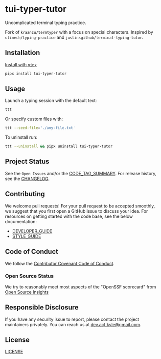 # tui-typer-tutor

Uncomplicated terminal typing practice.

Fork of `kraanzu/termtyper` with a focus on special characters. Inspired by `climech/typing-practice` and `justinsgithub/terminal-typing-tutor`.

## Installation

[Install with `pipx`](https://pypi.org/project/pipx/)

```sh
pipx install tui-typer-tutor
```

## Usage

Launch a typing session with the default text:

```sh
ttt
```

Or specify custom files with:

```sh
ttt --seed-file='./any-file.txt'
```

To uninstall run:

```sh
ttt --uninstall && pipx uninstall tui-typer-tutor
```

## Project Status

See the `Open Issues` and/or the [CODE_TAG_SUMMARY]. For release history, see the [CHANGELOG].

## Contributing

We welcome pull requests! For your pull request to be accepted smoothly, we suggest that you first open a GitHub issue to discuss your idea. For resources on getting started with the code base, see the below documentation:

- [DEVELOPER_GUIDE]
- [STYLE_GUIDE]

## Code of Conduct

We follow the [Contributor Covenant Code of Conduct][contributor-covenant].

### Open Source Status

We try to reasonably meet most aspects of the "OpenSSF scorecard" from [Open Source Insights](https://deps.dev/pypi/tui-typer-tutor)

## Responsible Disclosure

If you have any security issue to report, please contact the project maintainers privately. You can reach us at [dev.act.kyle@gmail.com](mailto:dev.act.kyle@gmail.com).

## License

[LICENSE]

[changelog]: https://tui-typer-tutor.kyleking.me/docs/CHANGELOG
[code_tag_summary]: https://tui-typer-tutor.kyleking.me/docs/CODE_TAG_SUMMARY
[contributor-covenant]: https://www.contributor-covenant.org
[developer_guide]: https://tui-typer-tutor.kyleking.me/docs/DEVELOPER_GUIDE
[license]: https://github.com/kyleking/tui-typer-tutor/blob/main/LICENSE
[style_guide]: https://tui-typer-tutor.kyleking.me/docs/STYLE_GUIDE
